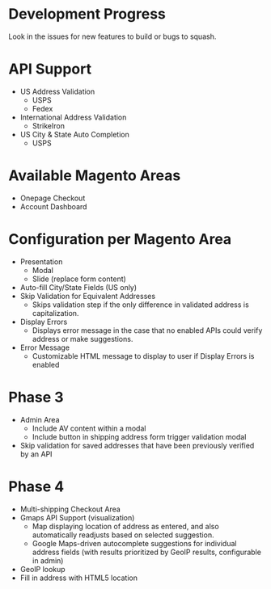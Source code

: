 # Development Progress
Look in the issues for new features to build or bugs to squash.

# API Support
- US Address Validation
	- USPS
	- Fedex
- International Address Validation
	- StrikeIron
- US City & State Auto Completion
	- USPS

# Available Magento Areas
- Onepage Checkout
- Account Dashboard

# Configuration per Magento Area
- Presentation
    - Modal
    - Slide (replace form content)
- Auto-fill City/State Fields (US only)
- Skip Validation for Equivalent Addresses
	- Skips validation step if the only difference in validated address is capitalization.
- Display Errors
	- Displays error message in the case that no enabled APIs could verify address or make suggestions.
- Error Message
	- Customizable HTML message to display to user if Display Errors is enabled

# Phase 3
- Admin Area
    - Include AV content within a modal
    - Include button in shipping address form trigger validation modal
- Skip validation for saved addresses that have been previously verified by an API

# Phase 4
- Multi-shipping Checkout Area
- Gmaps API Support (visualization)
	- Map displaying location of address as entered, and also automatically readjusts based on selected suggestion.
    - Google Maps-driven autocomplete suggestions for individual address fields (with results prioritized by GeoIP results, configurable in admin)
- GeoIP lookup
- Fill in address with HTML5 location

